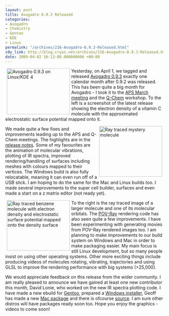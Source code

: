 ```yaml
---
layout: post
title: Avogadro 0.9.3 Released
categories:
- Avogadro
- Chemistry
- Gentoo
- KDE
- Linux
permalink: "/archives/216-Avogadro-0.9.3-Released.html"
s9y_link: http://blog.cryos.net/archives/216-Avogadro-0.9.3-Released.html
date: 2009-04-02 16:13:00.000000000 +00:00
---
```

<span>
<a class='serendipity_image_link' href='http://blog.cryos.net/uploads/avogadro-0.9.3.png' onclick="F1 = window.open('/uploads/avogadro-0.9.3.png','Zoom','height=839,width=1140,top=191,left=400,toolbar=no,menubar=no,location=no,resize=1,resizable=1,scrollbars=yes'); return false;"><img class="serendipity_image_left" width="200" height="146" style="float: left; border: 0px; padding-left: 5px; padding-right: 5px;" src="http://blog.cryos.net/uploads/avogadro-0.9.3.serendipityThumb.png" alt="Avogadro 0.9.3 on Linux/KDE 4" /></a>
<p>Yesterday, on April 1, we tagged and released <a href="http://sourceforge.net/forum/forum.php?forum_id=936767">Avogadro 0.9.3</a> exactly one calendar month after 0.9.2 was released. This has been quite a big month for Avogadro - I took it to the <a href="http://www.aps.org/">APS March meeting</a> and the <a href="http://www.q-chem.com/">Q-Chem</a> workshop. To the left is a screenshot of the latest release showing the electron density of a vitamin C molecule with the approximated electrostatic surface potential mapped onto it.</p>

<a class='serendipity_image_link' href='http://blog.cryos.net/uploads/mystery-molecule-mo69.png' onclick="F1 = window.open('/uploads/mystery-molecule-mo69.png','Zoom','height=1045,width=1300,top=191,left=400,toolbar=no,menubar=no,location=no,resize=1,resizable=1,scrollbars=yes'); return false;"><img class="serendipity_image_right" width="200" height="160" style="float: right; border: 0px; padding-left: 5px; padding-right: 5px;" src="http://blog.cryos.net/uploads/mystery-molecule-mo69.serendipityThumb.png" alt="Ray traced mystery molecule" /></a>
<p>We made quite a few fixes and improvements leading up to the APS and Q-Chem meetings. The highlights are in the <a href="http://avogadro.openmolecules.net/wiki/Avogadro_0.9.3">release notes</a>. Some of my favourites are the animation of molecular vibrations, plotting of IR spectra, improved rendering/handling of surfaces including meshes with colours mapped to their vertices. The Windows build is also fully relocatable, meaning it can even run off of a USB stick. I am hoping to do the same for the Mac and Linux builds too. I made several improvements to the super cell builder, surfaces and even made a start on a z matrix editor (not ready yet).</p>

<a class='serendipity_image_link' href='http://blog.cryos.net/uploads/benzene-density-esp1.png' onclick="F1 = window.open('/uploads/benzene-density-esp1.png','Zoom','height=1045,width=1300,top=191,left=400,toolbar=no,menubar=no,location=no,resize=1,resizable=1,scrollbars=yes'); return false;"><img class="serendipity_image_left" width="200" height="160" style="float: left; border: 0px; padding-left: 5px; padding-right: 5px;" src="http://blog.cryos.net/uploads/benzene-density-esp1.serendipityThumb.png" alt="Ray traced benzene molecule with electron density and electrostatic surface potential mapped onto the density surface" /></a>
<p>To the right is the ray traced image of a larger molecule and one of its molecular orbitals. The <a href="http://www.povray.org/">POV-Ray</a> rendering code has also seen quite a few improvements. I have been experimenting with generating movies from POV-Ray rendered images too. I am planning to make improvements to our build system on Windows and Mac in order to make packaging easier. My main focus is still Linux development, but so many people insist on using other operating systems. Other more exciting things include producing videos of molecules rotating, vibrating, trajectories and using GLSL to improve the rendering performance with big systems (>25,000).</p>

<p>We would appreciate feedback on this release from the wider community. I am really pleased to announce we have gained at least one new contributor this month, David Lonie, who worked on the new IR spectra plotting code. I have made a new ebuild for <a href="http://www.gentoo.org/">Gentoo</a>, prepared a <a href="http://sourceforge.net/project/platformdownload.php?group_id=165310&sel_platform=8497">Windows installer</a>, Geoff has made a new <a href="http://sourceforge.net/project/platformdownload.php?group_id=165310&sel_platform=8500">Mac package</a> and there is ofcourse <a href="http://sourceforge.net/project/platformdownload.php?group_id=165310&sel_platform=4954">source</a>. I am sure other distros will have packages ready soon too. Hope you enjoy the graphics - videos to come soon!</p></span>
